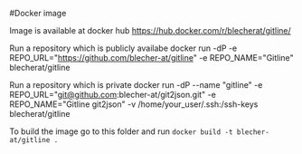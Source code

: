 #Docker image

Image is available at docker hub https://hub.docker.com/r/blecherat/gitline/

Run a repository which is publicly availabe
docker run -dP -e REPO_URL="https://github.com/blecher-at/gitline" -e REPO_NAME="Gitline" blecherat/gitline

Run a repository which is private
docker run -dP --name "gitline" -e REPO_URL="git@github.com:blecher-at/git2json.git" -e REPO_NAME="Gitline git2json" -v /home/your_user/.ssh:/ssh-keys blecherat/gitline


To build the image go to this folder and run `docker build -t blecher-at/gitline .` 
